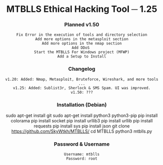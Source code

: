 <div align="center">
  <h1>MTBLLS Ethical Hacking Tool ─ 1.25</h1>
  
<h3>Planned v1.50</h3>
  
```
Fix Error in the execution of tools and directory selection
Add more options in the metasploit section
Add more options in the nmap section
Add DDoS 
Start the MTBLLS For Windows project (MFWP)
Add a Setup to Install
```
  
  <h3>Changelog</h3>
  
```
v1.20: Added: Nmap, Metasploit, Bruteforce, Wireshark, and more tools ...
v1.25: Added: Sublist3r, Sherlock & SMS Spam. UI was improved.
v1.50: ???
```
  <h3>Installation (Debian)</h3>

sudo apt-get install git
sudo apt-get install python3 python3-pip
pip install colorama
pip install socket
pip install urllib3
pip install urllib
pip install requests
pip install sys
pip install json
git clone https://github.com/SkyWtkh/MTBLLS/
cd MTBLLS
python3 mtblls.py

  <h3>Password & Username</h3>
  
```
Username: mtblls
Password: root
```


